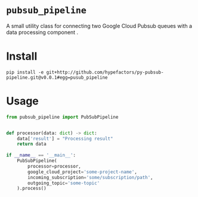 # `pubsub_pipeline`

A small utility class for connecting two
Google Cloud Pubsub queues with a data processing component .



# Install

`pip install -e git+http://github.com/hypefactors/py-pubsub-pipeline.git@v0.0.1#egg=pusub_pipeline`


# Usage


```python
from pubsub_pipeline import PubSubPipeline


def processor(data: dict) -> dict:
    data['result'] = "Processing result"
    return data
    
if __name__ == '__main__':
    PubSubPipeline(
        processor=processor,
        google_cloud_project='some-project-name', 
        incoming_subscription='some/subscription/path',
        outgoing_topic='some-topic'
    ).process()
 
```


